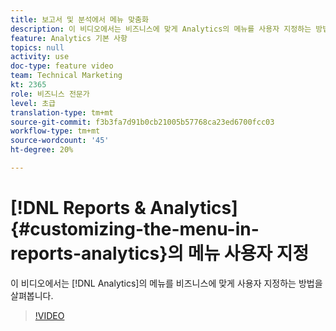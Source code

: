 ```yaml
---
title: 보고서 및 분석에서 메뉴 맞춤화
description: 이 비디오에서는 비즈니스에 맞게 Analytics의 메뉴를 사용자 지정하는 방법을 살펴봅니다.
feature: Analytics 기본 사항
topics: null
activity: use
doc-type: feature video
team: Technical Marketing
kt: 2365
role: 비즈니스 전문가
level: 초급
translation-type: tm+mt
source-git-commit: f3b3fa7d91b0cb21005b57768ca23ed6700fcc03
workflow-type: tm+mt
source-wordcount: '45'
ht-degree: 20%

---
```



# [!DNL Reports & Analytics] {#customizing-the-menu-in-reports-analytics}의 메뉴 사용자 지정

이 비디오에서는 [!DNL Analytics]의 메뉴를 비즈니스에 맞게 사용자 지정하는 방법을 살펴봅니다.

>[!VIDEO](https://video.tv.adobe.com/v/25457/?quality=12)
